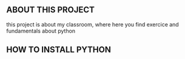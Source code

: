 ## ABOUT THIS PROJECT

this project is about my classroom, where here you find exercice and fundamentals 
about python 

## HOW TO INSTALL PYTHON

